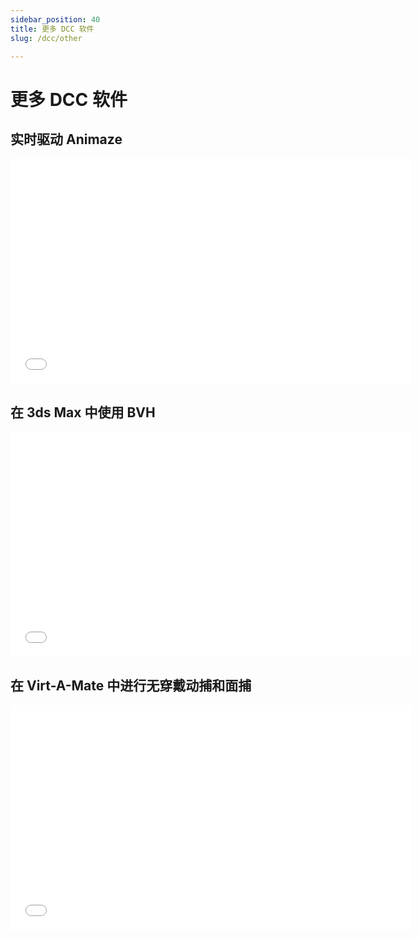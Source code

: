 ```yaml
---
sidebar_position: 40
title: 更多 DCC 软件
slug: /dcc/other

---
```


# 更多 DCC 软件

## 实时驱动 Animaze

<iframe src="//player.bilibili.com/player.html?bvid=BV1u84y1N7wp&autoplay=0" width="640" height="360" scrolling="no" border="0" frameborder="no" framespacing="0" allowfullscreen="true"> </iframe>

## 在 3ds Max 中使用 BVH

<iframe src="//player.bilibili.com/player.html?bvid=BV1FW4y1w7q6&autoplay=0" width="640" height="360" scrolling="no" border="0" frameborder="no" framespacing="0" allowfullscreen="true"> </iframe>

## 在 Virt-A-Mate 中进行无穿戴动捕和面捕

<iframe src="//player.bilibili.com/player.html?bvid=BV1Fh4y1K7Xf&autoplay=0" width="640" height="360" scrolling="no" border="0" frameborder="no" framespacing="0" allowfullscreen="true"> </iframe>

